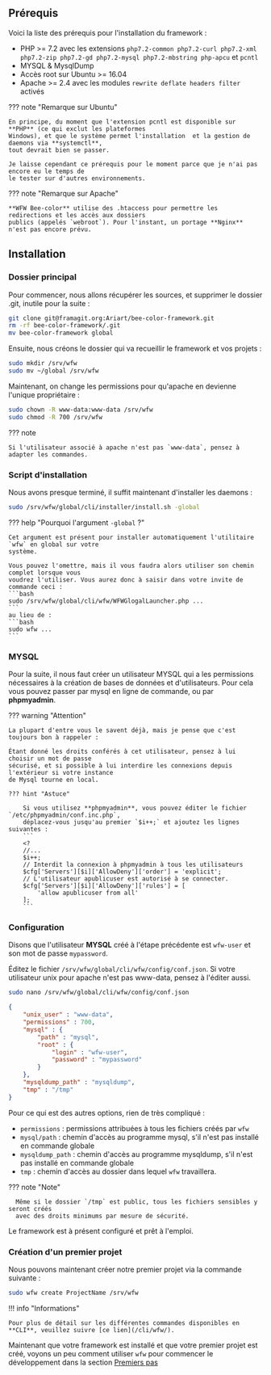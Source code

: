 ## Prérequis

Voici la liste des prérequis pour l'installation du framework : 
  
  - PHP >= 7.2 avec les extensions `php7.2-common php7.2-curl php7.2-xml php7.2-zip php7.2-gd php7.2-mysql php7.2-mbstring php-apcu` et `pcntl`
  - MYSQL & MysqlDump
  - Accès root sur Ubuntu >= 16.04
  - Apache >= 2.4 avec les modules `rewrite deflate headers filter` activés
  
??? note "Remarque sur Ubuntu"
    
    En principe, du moment que l'extension pcntl est disponible sur **PHP** (ce qui exclut les plateformes
    Windows), et que le système permet l'installation  et la gestion de daemons via **systemctl**,
    tout devrait bien se passer.

    Je laisse cependant ce prérequis pour le moment parce que je n'ai pas encore eu le temps de
    le tester sur d'autres environnements.

??? note "Remarque sur Apache"

    **WFW Bee-color** utilise des .htaccess pour permettre les redirections et les accès aux dossiers
    publics (appelés `webroot`). Pour l'instant, un portage **Nginx** n'est pas encore prévu.

## Installation

### Dossier principal

Pour commencer, nous allons récupérer les sources, et supprimer le dossier .git, inutile pour la
suite :

``` bash
git clone git@framagit.org:Ariart/bee-color-framework.git
rm -rf bee-color-framework/.git
mv bee-color-framework global
```

Ensuite, nous créons le dossier qui va recueillir le framework et vos projets :

``` bash
sudo mkdir /srv/wfw
sudo mv ~/global /srv/wfw
```

Maintenant, on change les permissions pour qu'apache en devienne l'unique propriétaire :

``` bash
sudo chown -R www-data:www-data /srv/wfw
sudo chmod -R 700 /srv/wfw
```

??? note

    Si l'utilisateur associé à apache n'est pas `www-data`, pensez à adapter les commandes.

### Script d'installation

Nous avons presque terminé, il suffit maintenant d'installer les daemons :

``` bash
sudo /srv/wfw/global/cli/installer/install.sh -global
```

??? help "Pourquoi l'argument `-global` ?"

    Cet argument est présent pour installer automatiquement l'utilitaire `wfw` en global sur votre
    système.

    Vous pouvez l'omettre, mais il vous faudra alors utiliser son chemin complet lorsque vous
    voudrez l'utiliser. Vous aurez donc à saisir dans votre invite de commande ceci :
    ```bash
    sudo /srv/wfw/global/cli/wfw/WFWGlogalLauncher.php ...
    ```
    au lieu de :
    ```bash
    sudo wfw ...
    ```

### MYSQL

Pour la suite, il nous faut créer un utilisateur MYSQL qui a les permissions nécessaires à la création
de bases de données et d'utilisateurs. Pour cela vous pouvez passer par mysql en ligne de commande,
ou par **phpmyadmin**.

??? warning "Attention"

    La plupart d'entre vous le savent déjà, mais je pense que c'est toujours bon à rappeler :

    Étant donné les droits conférés à cet utilisateur, pensez à lui choisir un mot de passe
    sécurisé, et si possible à lui interdire les connexions depuis l'extérieur si votre instance
    de Mysql tourne en local.

    ??? hint "Astuce"

        Si vous utilisez **phpmyadmin**, vous pouvez éditer le fichier `/etc/phpmyadmin/conf.inc.php`,
        déplacez-vous jusqu'au premier `$i++;` et ajoutez les lignes suivantes :
        ```
        <?
        //...
        $i++;
        // Interdit la connexion à phpmyadmin à tous les utilisateurs
        $cfg['Servers'][$i]['AllowDeny']['order'] = 'explicit';
        // L'utilisateur apublicuser est autorisé à se connecter.
        $cfg['Servers'][$i]['AllowDeny']['rules'] = [
            'allow apublicuser from all'
        ];
        ```

### Configuration

Disons que l'utilisateur **MYSQL** créé à l'étape précédente est `wfw-user` et son mot de passe `mypassword`.

Éditez le fichier `/srv/wfw/global/cli/wfw/config/conf.json`. Si votre utilisateur unix pour
apache n'est pas www-data, pensez à l'éditer aussi.

``` bash
sudo nano /srv/wfw/global/cli/wfw/config/conf.json
```

``` json hl_lines="2 7 8"
{
	"unix_user" : "www-data",
	"permissions" : 700,
	"mysql" : {
		"path" : "mysql",
		"root" : {
			"login" : "wfw-user",
			"password" : "mypassword"
		}
	},
	"mysqldump_path" : "mysqldump",
	"tmp" : "/tmp"
}
```

Pour ce qui est des autres options, rien de très compliqué :

- `permissions` : permissions attribuées à tous les fichiers créés par `wfw`
- `mysql/path` : chemin d'accès au programme mysql, s'il n'est pas installé en commande globale
- `mysqldump_path` : chemin d'accès au programme mysqldump, s'il n'est pas installé en commande globale
- `tmp` : chemin d'accès au dossier dans lequel `wfw` travaillera.

??? note "Note"

      Même si le dossier `/tmp` est public, tous les fichiers sensibles y seront créés
      avec des droits minimums par mesure de sécurité.

Le framework est à présent configuré et prêt à l'emploi.

### Création d'un premier projet

Nous pouvons maintenant créer notre premier projet via la commande suivante :

```bash
sudo wfw create ProjectName /srv/wfw
```

!!! info "Informations"

	Pour plus de détail sur les différentes commandes disponibles en **CLI**, veuillez suivre [ce lien](/cli/wfw/).

Maintenant que votre framework est installé et que votre premier projet est créé, voyons un peu
comment utiliser `wfw` pour commencer le développement dans la section [Premiers pas](/general/first_steps/tree/)